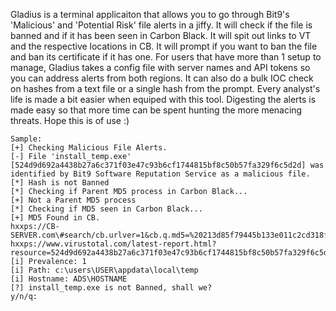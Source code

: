 Gladius is a terminal applicaiton that allows you to go through Bit9's 'Malicious' and 'Potential Risk' file alerts in a jiffy.  It will check if the file is banned and if it has been seen in Carbon Black.  It will spit out links to VT and the respective locations in CB. It will prompt if you want to ban the file and ban its certificate if it has one.  For users that have more than 1 setup to manage, Gladius takes a config file with server names and API tokens so you can address alerts from both regions.  It can also do a bulk IOC check on hashes from a text file or a single hash from the prompt.
Every analyst's life is made a bit easier when equiped with this tool.  Digesting the alerts is made easy so that more time can be spent hunting the more menacing threats. Hope this is of use :)

```
Sample:
[+] Checking Malicious File Alerts.
[-] File 'install_temp.exe' [524d9d692a4438b27a6c371f03e47c93b6cf1744815bf8c50b57fa329f6c5d2d] was identified by Bit9 Software Reputation Service as a malicious file.
[*] Hash is not Banned
[*] Checking if Parent MD5 process in Carbon Black...
[+] Not a Parent MD5 process
[*] Checking if MD5 seen in Carbon Black...
[+] MD5 Found in CB.
hxxps://CB-SERVER.com\#search/cb.urlver=1&cb.q.md5=%20213d85f79445b133e011c2cd318f6a6f&sort=&rows=10&start=0
hxxps://www.virustotal.com/latest-report.html?resource=524d9d692a4438b27a6c371f03e47c93b6cf1744815bf8c50b57fa329f6c5d2d
[i] Prevalence: 1
[i] Path: c:\users\USER\appdata\local\temp
[i] Hostname: ADS\HOSTNAME
[?] install_temp.exe is not Banned, shall we?
y/n/q: 
